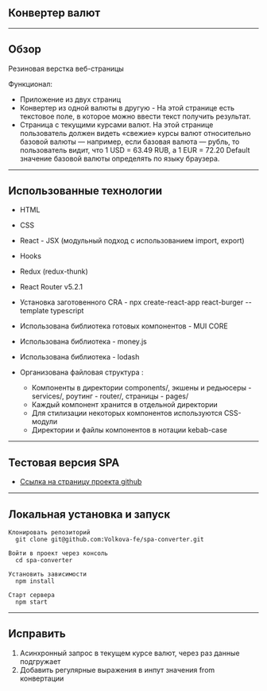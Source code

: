 ## Конвертер валют
___
## Обзор

Резиновая верстка веб-страницы

Функционал:
 * Приложение из двух страниц
 * Конвертер из одной валюты в другую - На этой странице есть текстовое поле, в которое можно ввести текст получить результат.
 * Страница с текущими курсами валют. На этой странице пользователь должен видеть «свежие» курсы валют относительно базовой валюты — например, если базовая валюта — рубль, то пользователь видит, что 1 USD = 63.49 RUB, а 1 EUR = 72.20
Default значение базовой валюты определять по языку браузера.
___
## Использованные технологии
* HTML
* CSS
* React - JSX (модульный подход с использованием import, export)
* Hooks
* Redux (redux-thunk)
* React Router v5.2.1
* Установка заготовенного CRA - npx create-react-app react-burger --template typescript 
* Использована библиотека готовых компонентов - MUI CORE
* Использована библиотека - money.js
* Использована библиотека - lodash
 
* Организована файловая структура : 
  - Компоненты в директории components/, экшены и редьюсеры - services/, роутинг - router/, страницы - pages/
  - Каждый компонент хранится в отдельной директории
  - Для стилизации некоторых компонентов используются CSS-модули 
  - Директории и файлы компонентов в нотации kebab-case

___
## Тестовая версия SPA

* [Ссылка на страницу проекта github](https://volkova-fe.github.io/spa-converter/)

___
## Локальная установка и запуск

```
Клонировать репозиторий
  git clone git@github.com:Volkova-fe/spa-converter.git

Войти в проект через консоль
  cd spa-converter

Установить зависимости
  npm install

Старт сервера
  npm start
```
___
## Исправить

1. Асинхронный запрос в текущем курсе валют, через раз данные подгружает
2. Добавить регулярные выражения в инпут значения from конвертации
